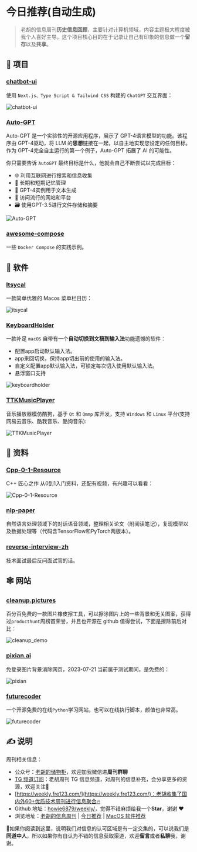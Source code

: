 # 今日推荐(自动生成)

> 老胡的信息周刊**历史信息回顾**，主要针对计算机领域，内容主题极大程度被我个人喜好主导。这个项目核心目的在于记录让自己有印象的信息做一个**留存**以及**共享**。


## 🎯 项目 

### [chatbot-ui](https://github.com/mckaywrigley/chatbot-ui)

使用 `Next.js、Type Script & Tailwind CSS` 构建的 `ChatGPT` 交互界面：

![chatbot-ui](https://images-1252557999.file.myqcloud.com/uPic/chatbot-ui.png) 

### [Auto-GPT](https://github.com/Significant-Gravitas/Auto-GPT)

Auto-GPT 是一个实验性的开源应用程序，展示了 GPT-4语言模型的功能。该程序由 GPT-4驱动，将 LLM 的**思想**链接在一起，以自主地实现您设定的任何目标。作为 GPT-4完全自主运行的第一个例子，Auto-GPT 拓展了 AI 的可能性。

你只需要告诉 `AutoGPT` 最终目标是什么，他就会自己不断尝试以完成目标：

- 🌐 利用互联网进行搜索和信息收集
- 💾 长期和短期记忆管理
- 🧠 GPT-4实例用于文本生成
- 🔗 访问流行的网站和平台
- 🗃️ 使用GPT-3.5进行文件存储和摘要

![Auto-GPT](https://images-1252557999.file.myqcloud.com/uPic/Auto-GPT.jpg) 

### [awesome-compose](https://github.com/docker/awesome-compose)

一些 `Docker Compose` 的实践示例。 

## 🤖 软件 

### [Itsycal](https://www.mowglii.com/itsycal/)

一款简单优雅的 Macos 菜单栏日历：

![itsycal](https://images-1252557999.file.myqcloud.com/uPic/itsycal.png) 

### [KeyboardHolder](https://github.com/leaves615/KeyboardHolder)

一款补足 `macOS` 自带有一个**自动切换到文稿到输入法**功能遗憾的软件：

- 配置app启动默认输入法。
- app来回切换，保持app切出前的使用的输入法。
- 自定义配置app默认输入法，可锁定每次切入使用默认输入法。
- 悬浮窗口支持

![keyboardholder](https://images-1252557999.file.myqcloud.com/uPic/keyboardholder.jpg) 

### [TTKMusicPlayer](https://github.com/Greedysky/TTKMusicPlayer)

音乐播放器模仿酷狗，基于 `Qt` 和 `Qmmp` 库开发，支持 `Windows` 和 `Linux` 平台(支持网易云音乐、酷我音乐、酷狗音乐):

![TTKMusicPlayer](https://images-1252557999.file.myqcloud.com/uPic/TTKMusicPlayer.jpeg) 

## 👀 资料 

### [Cpp-0-1-Resource](https://github.com/AnkerLeng/Cpp-0-1-Resource)

C++ 匠心之作 从0到1入门资料，还配有视频，有兴趣可以看看：

![Cpp-0-1-Resource](https://images-1252557999.file.myqcloud.com/uPic/rM99nS.png) 

### [nlp-paper](https://github.com/DengBoCong/nlp-paper)

自然语言处理领域下的对话语音领域，整理相关论文（附阅读笔记），复现模型以及数据处理等（代码含TensorFlow和PyTorch两版本）。 

### [reverse-interview-zh](https://github.com/yifeikong/reverse-interview-zh)

技术面试最后反问面试官的话。 

## 🕸 网站 

### [cleanup.pictures](https://cleanup.pictures/)

百分百免费的一款图片橡皮擦工具，可以擦涂图片上的一些背景和无关图案，获得过`producthunt`周榜首荣誉，并且也开源在 github 值得尝试，下面是擦除前后对比：

![cleanup_demo](https://images-1252557999.file.myqcloud.com/uPic/cleanup_demo.gif) 

### [pixian.ai](https://pixian.ai/)

免登录图片背景消除网页，2023-07-21 当前属于测试期间，是免费的：

![pixian](https://images-1252557999.file.myqcloud.com/uPic/pixian.jpg) 

### [futurecoder](https://futurecoder.io/course/#ide)

一个开源免费的在线`Python`学习网站，也可以在线执行脚本，颜值也非常高。

![futurecoder](https://images-1252557999.file.myqcloud.com/uPic/futurecoder.jpg) 

## ✍️ 说明

周刊相关信息：

- 公众号：[老胡的储物柜](https://images-1252557999.file.myqcloud.com/uPic/ETIbMe.jpg)，欢迎加我微信进**周刊群聊**
- [TG 频道订阅](https://t.me/howie_weekly)：老胡周刊 TG 信息频道，对周刊的信息补充，会分享更多的资源，欢迎关注👏
- [https://weekly.fre123.com/](https://weekly.fre123.com/)：老胡收集了国内外60+优质技术周刊进行信息聚合🔥
- Github 地址：[howie6879/weekly/](https://github.com/howie6879/weekly/)，觉得不错麻烦给我一个**Star**，谢谢 ❤️
- 浏览地址：[老胡的信息周刊](https://weekly.howie6879.com) | [今日推荐](https://weekly.howie6879.com/recommend/index.html) | [MacOS 软件推荐](https://weekly.howie6879.com/soft/mac.html)

🙌如果你阅读到这里，说明我们对信息的认可区域是有一定交集的，可以说我们是**同道中人**，所以如果你有自认为不错的信息获取渠道，欢迎**留言**或者**私聊**我，谢谢。